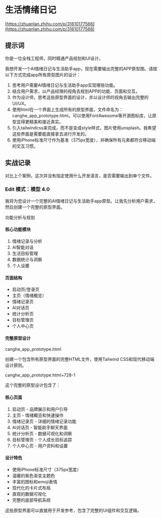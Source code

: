 # 生活情绪日记

[https://zhuanlan.zhihu.com/p/31610177566](https://zhuanlan.zhihu.com/p/31610177566)

## 提示词

你是一位全栈工程师，同时精通产品规划和UI设计。

我想开发一个AI情绪日记与生活助手app，现在需要输出完整的APP原型图。请按以下方式完成app所有原型图片的设计：

1. 思考用户需要AI情绪日记与生活助手app实现哪些功能。
2. 结合用户需求，以产品经理的视角去规划APP的功能、页面和交互。
3. 作为设计师，思考这些原型界面的设计，并以设计师的视角去输出完整的UI/UX。
4. 使用html在一个界面上生成所有的原型界面，文件命名为：canghe_app_prototype.html。可以使用FontAwesome等开源图标库，让原型显得更精美和接近真实。
5. 引入tailwindcss来完成，而不是变成style样式，图片使用unsplash。我希望这些界面是需要能直接拿去进行开发的。
6. 使用iPhone标准尺寸作为基准（375px宽度），并确保所有元素都符合移动端的交互习惯。

## 实战记录

对比上个案例，这次并没有指定使用什么开发语言，是否需要输出到单个文件。

### Edit 模式：模型 4.0

我将为您设计一个完整的AI情绪日记与生活助手app原型。让我先分析用户需求，然后创建一个完整的原型界面。

功能分析与规划

#### 核心功能模块

1. 情绪记录与分析
2. AI智能对话
3. 生活目标管理
4. 数据统计与洞察
5. 个人设置

#### 页面结构

* 启动页/登录页
* 主页（情绪概览）
* 情绪记录页
* AI对话页
* 统计分析页
* 目标管理页
* 个人中心页

#### 完整原型设计

canghe_app_prototype.html

创建一个包含所有原型界面的完整HTML文件，使用Tailwind CSS和现代移动端设计原则。

canghe_app_prototype.html+728-1

这个完整的原型设计包含了：

#### 核心页面

1. 启动页 - 品牌展示和用户引导
2. 主页 - 情绪概览和快速操作
3. 情绪记录页 - 详细的情绪记录功能
4. AI对话页 - 智能助手聊天界面
5. 统计分析页 - 数据可视化和洞察
6. 目标管理页 - 个人成长目标追踪
7. 个人中心页 - 用户资料和设置

#### 设计特色

* 使用iPhone标准尺寸（375px宽度）
* 温暖的紫色渐变主题色
* 丰富的图标和emoji表情
* 现代化的卡片式布局
* 直观的数据可视化
* 完整的底部导航系统

这些原型界面可以直接用于开发参考，包含了完整的UI组件和交互逻辑。
